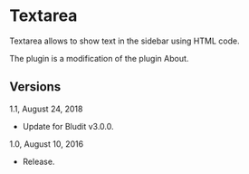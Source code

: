 Textarea
==========

Textarea allows to show text in the sidebar using HTML code.

The plugin is a modification of the plugin About.

Versions
--------

1.1, August 24, 2018
- Update for Bludit v3.0.0.

1.0, August 10, 2016
- Release.
